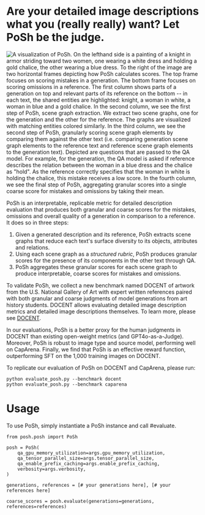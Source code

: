 # Are your detailed image descriptions what you (really really) want?  Let PoSh be the judge.

![A visualization of PoSh.  On the lefthand side is a painting of a knight in armor striding toward two women, one wearing a white dress and holding a gold chalice, the other wearing a blue dress.  To the right of the image are two horizontal frames depicting how PoSh calculates scores.  The top frame focuses on scoring mistakes in a generation.  The bottom frame focuses on scoring omissions in a reference.  The first column shows parts of a generation on top and relevant parts of its reference on the bottom -- in each text, the shared entities are highlighted: knight, a woman in white, a woman in blue and a gold chalice.  In the second column, we see the first step of PoSh, scene graph extraction.  We extract two scene graphs, one for the generation and the other for the reference.  The graphs are visualized with matching entities colored similarly.  In the third column, we see the second step of PoSh, granularly scoring scene graph elements by comparing them against the other text (i.e. comparing generation scene graph elements to the reference text and reference scene graph elements to the generation text).  Depicted are questions that are passed to the QA model.  For example, for the generation, the QA model is asked if reference describes the relation between the woman in a blue dress and the chalice as "hold".  As the reference correctly specifies that the woman in white is holding the chalice, this mistake receives a low score.  In the fourth column, we see the final step of PoSh, aggregating granular scores into a single coarse score for mistakes and omissions by taking their mean.](figures/posh.png "PoSh")

PoSh is an interpretable, replicable metric for detailed description evaluation that produces both granular and coarse scores for the mistakes, omissions and overall quality of a generation in comparison to a reference.  It does so in three steps:

1) Given a generated description and its reference, PoSh extracts scene graphs that reduce each text's surface diversity to its objects, attributes and relations.
2) Using each scene graph as a *structured rubric*, PoSh produces granular scores for the presence of its components in the other text through QA.
3) PoSh aggregates these granular scores for each scene graph to produce interpretable, coarse scores for mistakes and omissions.

To validate PoSh, we collect a new benchmark named DOCENT of artwork from the U.S. National Gallery of Art with expert written references paired with both granular and coarse judgments of model generations from art history students.  DOCENT allows evaluating detailed image description metrics and detailed image descriptions themselves.  To learn more, please see [DOCENT](docent/README.md).

In our evaluations, PoSh is a better proxy for the human judgments in DOCENT than existing open-weight metrics (and GPT4o-as-a-Judge).  Moreover, PoSh is robust to image type and source model, performing well on CapArena.  Finally, we find that PoSh is an effective reward function, outperforming SFT on the 1,000 training images on DOCENT.

To replicate our evaluation of PoSh on DOCENT and CapArena, please run:

```
python evaluate_posh.py --benchmark docent
python evaluate_posh.py --benchmark caparena
```

# Usage

To use PoSh, simply instantiate a PoSh instance and call #evaluate.

```
from posh.posh import PoSh

posh = PoSh(
    qa_gpu_memory_utilization=args.gpu_memory_utilization,
    qa_tensor_parallel_size=args.tensor_parallel_size,
    qa_enable_prefix_caching=args.enable_prefix_caching,
    verbosity=args.verbosity,
)

generations, references = [# your generations here], [# your references here]

coarse_scores = posh.evaluate(generations=generations, references=references)
```

